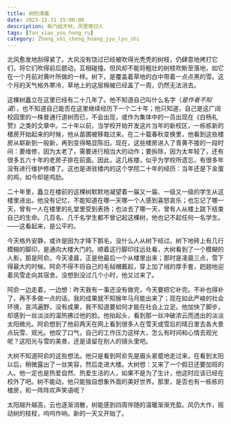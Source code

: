 ```yaml
---
title: 树的清晨
date: 2023-12-31 15:00:08
description: 柴门闻犬吠，风雪夜归人
tags: [Tan_xiao_you_hong_ru]
category: Zheng_shi_cheng_huang_jyu_lyu_shi
---
```

北风愈发地刮得紧了。大风没有饶过已经被吹得光秃秃的树枝，仍肆意地拷打它们，将它们吹得前后颤动，互相碰撞。但风却不能将粗壮的树枝吹断至落地，如它在一个月前对黄叶所做的一样。树下，是覆盖着草地的白中带着一点点黑的雪。这个月的天气格外寒冷，草地上的这层棉被已经盖了一周，仍然无法消去。

这棵树矗立在这里已经有二十几年了。他不知道自己叫什么名字（_是作者不知道_），也不知道自己能否在这里继续经历下一个二十年；他只知道，自己是这广阔校园里的一株普通行道树而已，不会出现，或作为集体中的一员出现在《白杨礼赞》之类的文章中。二十年以前，当学校开始开发这片当年的新校区，一栋栋新的楼房开始起来的时候，他从苗圃被移栽过来。在二十载春秋变换里，他看到这些楼房从崭新到一般新，再到变得略显陈旧。现在，这些楼房进入了青黄不接的一段时间：要维修，因为太老了，需要进行相当大的动作；要拆除，因为太年轻了，还有很多五六十年的老房子排在前面。因此，这几栋楼，似乎为学校所遗忘，有很多年没有进行维护修缮了。这也是进驻楼内的这个学院二十年的经历：当年还是下金蛋的鸡，如今却是鸡肋。

二十年里，矗立在楼前的这棵树默默地凝望着一届又一届、一级又一级的学生从这楼里进出。他没有记忆，不能知道在哪一天哪一个人感到喜怒哀乐；也忘记了哪一天，曾有一人在楼里的礼堂里受到表扬；也淡去了哪一天，曾有人从楼上跳下结束自己的生命。几百名、几千名学生都不曾记起这棵树，他也记不起任何一名学生。——这看起来，是公平的。

今天格外安静，或许是因为才降下鹅毛，没什么人从树下经过。树下地砖上有几行模糊的脚印，是通向大楼大门的。顺着这行脚印往远处看，大树看到了一个模糊的人影，那是阿俞。今天凌晨，正是他最后一个从楼里出来；那时是凌晨三点，雪下得最大的时候。阿俞不得不将自己的毛毡帽戴起，穿上加了绒的厚手套，趔趄地迎着风雪走向其宿舍。没想到没过几个小时，他又过来了。

阿俞一边走着，一边想：昨天我有一事还没有做完，今天要把它补完。不补也得补了，再不多做一点的话，我的成果就不知猴年马月能出来了；现在如此严峻的社会环境，哀鸿遍野，没有成果，我不知道要如何才能在社会上立足。他加快了脚步，却感到一丝淡淡的温热拂过他的脸。他抬起头，看到那一丝冲破浓云而透出的淡淡太阳微光。阿俞想到了他前两天在网上看到很多人在雪天或雪后的晴日里去各大景点玩雪、观光。他叹了口气，自己的工作压力这样大，怎么有时间和心情去观光呢？这阳光与雪的美景，还是请留在别人的镜头里吧。

大树不知道阿俞的这些想法。他只是看到阿俞先是眉头紧蹙地走过来，在看到太阳以后，稍微露出了一丝笑容，然后走进大楼。大树想：又来了一个假日还要加班的人。他一定也是热爱自然、热爱生活的人，如果不是为了生计，他这时应该已经在校外了吧。树不能动，他只能独自想象外面的美好世界。那里，是否也有一栋栋的楼房，和一阵阵欢声笑语呢？

太阳越升越高，云也逐渐消散，树能感到四周伴随的温暖渐渐充盈。风仍大作，摇动树的枝杈，呜呜作响。新的一天又开始了。